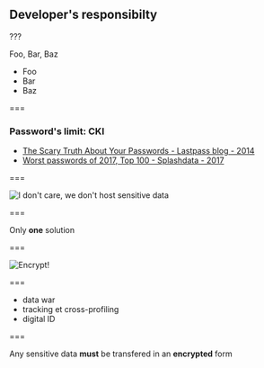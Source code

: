 <!-- {section^1: data-breadcrumb="Developer's responsibility" } -->

<!-- {.interleaf} -->
## Developer's responsibilty

???

Foo, Bar, Baz

- Foo
- Bar
- Baz

===

### Password's limit: CKI

- [The Scary Truth About Your Passwords - Lastpass blog - 2014][1]
- [Worst passwords of 2017, Top 100 - Splashdata - 2017][2]
<!-- {ul: .linkrolls} -->

===

![I don't care, we don't host sensitive data](https://talks.m4dz.net/crypto-pour-les-devs/wtf.gif)

===

Only **one** solution

===

![Encrypt!](https://talks.m4dz.net/crypto-pour-les-devs/deal-with-it.gif)

===

- data war
- tracking et cross-profiling
- digital ID

===

Any sensitive data **must** be transfered in an **encrypted** form


[1]: https://blog.lastpass.com/2014/09/the-scary-truth-about-your-passwords-an-analysis-of-the-gmail-leak.html/
[2]: https://13639-presscdn-0-80-pagely.netdna-ssl.com/wp-content/uploads/2017/12/Top-100-Worst-Passwords-of-2017a.pdf
